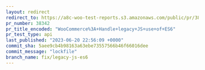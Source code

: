 ```yaml
---
layout: redirect
redirect_to: https://a8c-woo-test-reports.s3.amazonaws.com/public/pr/38342/api/index.html
pr_number: 38342
pr_title_encoded: "WooCommerce%3A+Handle+legacy+JS+use+of+ES6"
pr_test_type: api
last_published: "2023-06-20 22:56:09 +0000"
commit_sha: 5aee9cb4b98163a63ebe73557566b46f66016dee
commit_message: "lockfile"
branch_name: fix/legacy-js-es6
---
```

